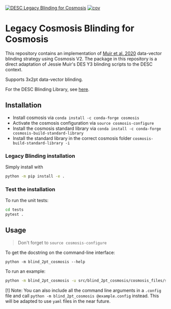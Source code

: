 [![DESC Legacy Blinding for Cosmosis](https://github.com/LSSTDESC/legacy_blinding/actions/workflows/CI.yml/badge.svg)](https://github.com/LSSTDESC/legacy_blinding/actions/workflows/CI.yml)
[![cov](https://LSSTDESC.github.io/legacy_blinding/badges/coverage.svg)](https://github.com/LSSTDESC/legacy_blinding/actions)
# Legacy Cosmosis Blinding for Cosmosis

This repository contains an implementation of [Muir et al. 2020](https://arxiv.org/abs/1911.05929) data-vector blinding strategy using Cosmosis V2.
The package in this repository is a direct adaptation of Jessie Muir's DES Y3 blinding scripts to the DESC context.

Supports 3x2pt data-vector blinding.

For the DESC Blinding Library, see [here](https://github.com/LSSTDESC/Blinding).

## Installation
- Install cosmosis via `conda install -c conda-forge cosmosis`
- Activate the cosmosis configuration via `source cosmosis-configure`
- Install the cosmosis standard library via `conda install -c conda-forge cosmosis-build-standard-library`
- Install the standard library in the correct cosmosis folder `cosmosis-build-standard-library -i`

### Legacy Blinding installation 
Simply install with 
```bash
python -m pip install -e .
```

### Test the installation
To run the unit tests:
```bash
cd tests
pytest .
```

## Usage
> Don't forget to `source cosmosis-configure`

To get the docstring on the command-line interface:
```
python -m blind_2pt_cosmosis --help
```

To run an example: 
```bash
python -m blind_2pt_cosmosis -u src/blind_2pt_cosmosis/cosmosis_files/sim_fiducial.fits [--log-level DEBUG]
```

[!] Note: You can also include all the command line arguments in a `.config` file and call `python -m blind_2pt_cosmosis @example.config` instead. This will be adapted to use `yaml` files in the near future.
